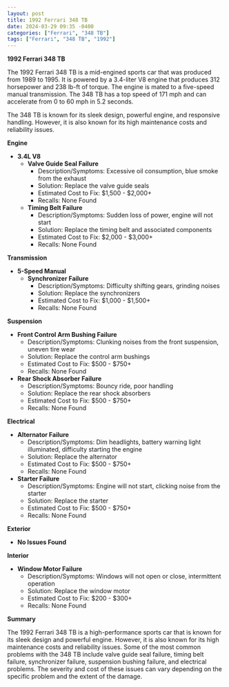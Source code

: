 ```yaml
---
layout: post
title: 1992 Ferrari 348 TB
date: 2024-03-29 09:35 -0400
categories: ["Ferrari", "348 TB"]
tags: ["Ferrari", "348 TB", "1992"]
---
```

**1992 Ferrari 348 TB**

The 1992 Ferrari 348 TB is a mid-engined sports car that was produced from 1989 to 1995. It is powered by a 3.4-liter V8 engine that produces 312 horsepower and 238 lb-ft of torque. The engine is mated to a five-speed manual transmission. The 348 TB has a top speed of 171 mph and can accelerate from 0 to 60 mph in 5.2 seconds.

The 348 TB is known for its sleek design, powerful engine, and responsive handling. However, it is also known for its high maintenance costs and reliability issues.

**Engine**

* **3.4L V8**
    * **Valve Guide Seal Failure**
        * Description/Symptoms: Excessive oil consumption, blue smoke from the exhaust
        * Solution: Replace the valve guide seals
        * Estimated Cost to Fix: $1,500 - $2,000+
        * Recalls: None Found
    * **Timing Belt Failure**
        * Description/Symptoms: Sudden loss of power, engine will not start
        * Solution: Replace the timing belt and associated components
        * Estimated Cost to Fix: $2,000 - $3,000+
        * Recalls: None Found

**Transmission**

* **5-Speed Manual**
    * **Synchronizer Failure**
        * Description/Symptoms: Difficulty shifting gears, grinding noises
        * Solution: Replace the synchronizers
        * Estimated Cost to Fix: $1,000 - $1,500+
        * Recalls: None Found

**Suspension**

* **Front Control Arm Bushing Failure**
    * Description/Symptoms: Clunking noises from the front suspension, uneven tire wear
    * Solution: Replace the control arm bushings
    * Estimated Cost to Fix: $500 - $750+
    * Recalls: None Found
* **Rear Shock Absorber Failure**
    * Description/Symptoms: Bouncy ride, poor handling
    * Solution: Replace the rear shock absorbers
    * Estimated Cost to Fix: $500 - $750+
    * Recalls: None Found

**Electrical**

* **Alternator Failure**
    * Description/Symptoms: Dim headlights, battery warning light illuminated, difficulty starting the engine
    * Solution: Replace the alternator
    * Estimated Cost to Fix: $500 - $750+
    * Recalls: None Found
* **Starter Failure**
    * Description/Symptoms: Engine will not start, clicking noise from the starter
    * Solution: Replace the starter
    * Estimated Cost to Fix: $500 - $750+
    * Recalls: None Found

**Exterior**

* **No Issues Found**

**Interior**

* **Window Motor Failure**
    * Description/Symptoms: Windows will not open or close, intermittent operation
    * Solution: Replace the window motor
    * Estimated Cost to Fix: $200 - $300+
    * Recalls: None Found

**Summary**

The 1992 Ferrari 348 TB is a high-performance sports car that is known for its sleek design and powerful engine. However, it is also known for its high maintenance costs and reliability issues. Some of the most common problems with the 348 TB include valve guide seal failure, timing belt failure, synchronizer failure, suspension bushing failure, and electrical problems. The severity and cost of these issues can vary depending on the specific problem and the extent of the damage.
